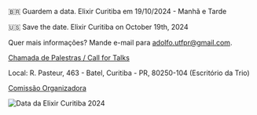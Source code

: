 🇧🇷 Guardem a data. Elixir Curitiba em 19/10/2024 - Manhã e Tarde

🇺🇸 Save the date. Elixir Curitiba on October 19th, 2024

Quer mais informações? Mande e-mail para adolfo.utfpr@gmail.com.

[Chamada de Palestras / Call for Talks](https://bit.ly/3WVraf5)

Local: R. Pasteur, 463 - Batel, Curitiba - PR, 80250-104 (Escritório da Trio)

[Comissão Organizadora](organizacao.md)

![Data da Elixir Curitiba 2024](https://github.com/user-attachments/assets/6aada0d3-0c0b-4a7e-8095-791929551207)
